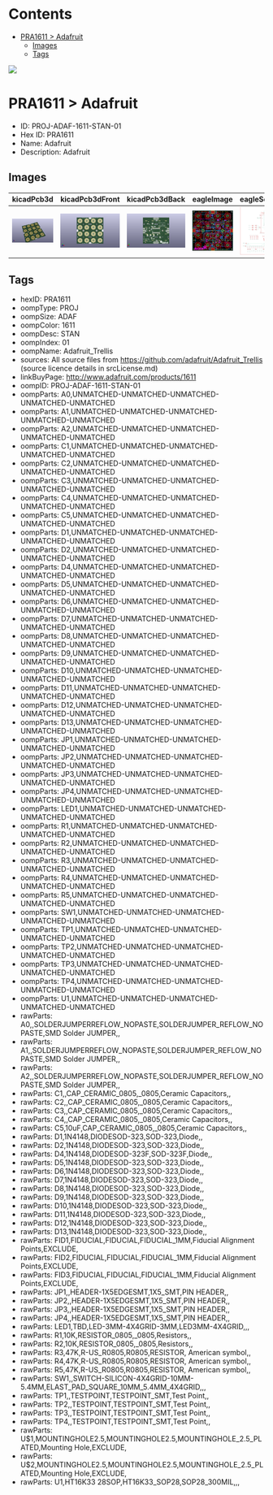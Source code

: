 



Contents
========

* [PRA1611 > Adafruit](#pra1611--adafruit)
	* [Images](#images)
	* [Tags](#tags)
  
![][im]
# PRA1611 > Adafruit

- ID: PROJ-ADAF-1611-STAN-01
- Hex ID: PRA1611
- Name: Adafruit
- Description: Adafruit

## Images
  
  

|kicadPcb3d|kicadPcb3dFront|kicadPcb3dBack|eagleImage|eagleSchemImage|
| :---: | :---: | :---: | :---: | :---: |
|[![kicadPcb3d](kicadPcb3d_140.png)](kicadPcb3d.png)|[![kicadPcb3dFront](kicadPcb3dFront_140.png)](kicadPcb3dFront.png)|[![kicadPcb3dBack](kicadPcb3dBack_140.png)](kicadPcb3dBack.png)|[![eagleImage](eagleImage_140.png)](eagleImage.png)|[![eagleSchemImage](eagleSchemImage_140.png)](eagleSchemImage.png)|

## Tags

- hexID: PRA1611
- oompType: PROJ
- oompSize: ADAF
- oompColor: 1611
- oompDesc: STAN
- oompIndex: 01
- oompName: Adafruit_Trellis
- sources: All source files from https://github.com/adafruit/Adafruit_Trellis (source licence details in srcLicense.md)
- linkBuyPage: http://www.adafruit.com/products/1611
- oompID: PROJ-ADAF-1611-STAN-01
- oompParts: A0,UNMATCHED-UNMATCHED-UNMATCHED-UNMATCHED-UNMATCHED
- oompParts: A1,UNMATCHED-UNMATCHED-UNMATCHED-UNMATCHED-UNMATCHED
- oompParts: A2,UNMATCHED-UNMATCHED-UNMATCHED-UNMATCHED-UNMATCHED
- oompParts: C1,UNMATCHED-UNMATCHED-UNMATCHED-UNMATCHED-UNMATCHED
- oompParts: C2,UNMATCHED-UNMATCHED-UNMATCHED-UNMATCHED-UNMATCHED
- oompParts: C3,UNMATCHED-UNMATCHED-UNMATCHED-UNMATCHED-UNMATCHED
- oompParts: C4,UNMATCHED-UNMATCHED-UNMATCHED-UNMATCHED-UNMATCHED
- oompParts: C5,UNMATCHED-UNMATCHED-UNMATCHED-UNMATCHED-UNMATCHED
- oompParts: D1,UNMATCHED-UNMATCHED-UNMATCHED-UNMATCHED-UNMATCHED
- oompParts: D2,UNMATCHED-UNMATCHED-UNMATCHED-UNMATCHED-UNMATCHED
- oompParts: D4,UNMATCHED-UNMATCHED-UNMATCHED-UNMATCHED-UNMATCHED
- oompParts: D5,UNMATCHED-UNMATCHED-UNMATCHED-UNMATCHED-UNMATCHED
- oompParts: D6,UNMATCHED-UNMATCHED-UNMATCHED-UNMATCHED-UNMATCHED
- oompParts: D7,UNMATCHED-UNMATCHED-UNMATCHED-UNMATCHED-UNMATCHED
- oompParts: D8,UNMATCHED-UNMATCHED-UNMATCHED-UNMATCHED-UNMATCHED
- oompParts: D9,UNMATCHED-UNMATCHED-UNMATCHED-UNMATCHED-UNMATCHED
- oompParts: D10,UNMATCHED-UNMATCHED-UNMATCHED-UNMATCHED-UNMATCHED
- oompParts: D11,UNMATCHED-UNMATCHED-UNMATCHED-UNMATCHED-UNMATCHED
- oompParts: D12,UNMATCHED-UNMATCHED-UNMATCHED-UNMATCHED-UNMATCHED
- oompParts: D13,UNMATCHED-UNMATCHED-UNMATCHED-UNMATCHED-UNMATCHED
- oompParts: JP1,UNMATCHED-UNMATCHED-UNMATCHED-UNMATCHED-UNMATCHED
- oompParts: JP2,UNMATCHED-UNMATCHED-UNMATCHED-UNMATCHED-UNMATCHED
- oompParts: JP3,UNMATCHED-UNMATCHED-UNMATCHED-UNMATCHED-UNMATCHED
- oompParts: JP4,UNMATCHED-UNMATCHED-UNMATCHED-UNMATCHED-UNMATCHED
- oompParts: LED1,UNMATCHED-UNMATCHED-UNMATCHED-UNMATCHED-UNMATCHED
- oompParts: R1,UNMATCHED-UNMATCHED-UNMATCHED-UNMATCHED-UNMATCHED
- oompParts: R2,UNMATCHED-UNMATCHED-UNMATCHED-UNMATCHED-UNMATCHED
- oompParts: R3,UNMATCHED-UNMATCHED-UNMATCHED-UNMATCHED-UNMATCHED
- oompParts: R4,UNMATCHED-UNMATCHED-UNMATCHED-UNMATCHED-UNMATCHED
- oompParts: R5,UNMATCHED-UNMATCHED-UNMATCHED-UNMATCHED-UNMATCHED
- oompParts: SW1,UNMATCHED-UNMATCHED-UNMATCHED-UNMATCHED-UNMATCHED
- oompParts: TP1,UNMATCHED-UNMATCHED-UNMATCHED-UNMATCHED-UNMATCHED
- oompParts: TP2,UNMATCHED-UNMATCHED-UNMATCHED-UNMATCHED-UNMATCHED
- oompParts: TP3,UNMATCHED-UNMATCHED-UNMATCHED-UNMATCHED-UNMATCHED
- oompParts: TP4,UNMATCHED-UNMATCHED-UNMATCHED-UNMATCHED-UNMATCHED
- oompParts: U1,UNMATCHED-UNMATCHED-UNMATCHED-UNMATCHED-UNMATCHED
- rawParts: A0,,SOLDERJUMPERREFLOW_NOPASTE,SOLDERJUMPER_REFLOW_NOPASTE,SMD Solder JUMPER,,
- rawParts: A1,,SOLDERJUMPERREFLOW_NOPASTE,SOLDERJUMPER_REFLOW_NOPASTE,SMD Solder JUMPER,,
- rawParts: A2,,SOLDERJUMPERREFLOW_NOPASTE,SOLDERJUMPER_REFLOW_NOPASTE,SMD Solder JUMPER,,
- rawParts: C1,,CAP_CERAMIC_0805,_0805,Ceramic Capacitors,,
- rawParts: C2,,CAP_CERAMIC_0805,_0805,Ceramic Capacitors,,
- rawParts: C3,,CAP_CERAMIC_0805,_0805,Ceramic Capacitors,,
- rawParts: C4,,CAP_CERAMIC_0805,_0805,Ceramic Capacitors,,
- rawParts: C5,10uF,CAP_CERAMIC_0805,_0805,Ceramic Capacitors,,
- rawParts: D1,1N4148,DIODESOD-323,SOD-323,Diode,,
- rawParts: D2,1N4148,DIODESOD-323,SOD-323,Diode,,
- rawParts: D4,1N4148,DIODESOD-323F,SOD-323F,Diode,,
- rawParts: D5,1N4148,DIODESOD-323,SOD-323,Diode,,
- rawParts: D6,1N4148,DIODESOD-323,SOD-323,Diode,,
- rawParts: D7,1N4148,DIODESOD-323,SOD-323,Diode,,
- rawParts: D8,1N4148,DIODESOD-323,SOD-323,Diode,,
- rawParts: D9,1N4148,DIODESOD-323,SOD-323,Diode,,
- rawParts: D10,1N4148,DIODESOD-323,SOD-323,Diode,,
- rawParts: D11,1N4148,DIODESOD-323,SOD-323,Diode,,
- rawParts: D12,1N4148,DIODESOD-323,SOD-323,Diode,,
- rawParts: D13,1N4148,DIODESOD-323,SOD-323,Diode,,
- rawParts: FID1,FIDUCIAL,FIDUCIAL,FIDUCIAL_1MM,Fiducial Alignment Points,EXCLUDE,
- rawParts: FID2,FIDUCIAL,FIDUCIAL,FIDUCIAL_1MM,Fiducial Alignment Points,EXCLUDE,
- rawParts: FID3,FIDUCIAL,FIDUCIAL,FIDUCIAL_1MM,Fiducial Alignment Points,EXCLUDE,
- rawParts: JP1,,HEADER-1X5EDGESMT,1X5_SMT,PIN HEADER,,
- rawParts: JP2,,HEADER-1X5EDGESMT,1X5_SMT,PIN HEADER,,
- rawParts: JP3,,HEADER-1X5EDGESMT,1X5_SMT,PIN HEADER,,
- rawParts: JP4,,HEADER-1X5EDGESMT,1X5_SMT,PIN HEADER,,
- rawParts: LED1,TBD,LED-3MM-4X4GRID-3MM,LED3MM-4X4GRID,,,
- rawParts: R1,10K,RESISTOR_0805,_0805,Resistors,,
- rawParts: R2,10K,RESISTOR_0805,_0805,Resistors,,
- rawParts: R3,47K,R-US_R0805,R0805,RESISTOR, American symbol,,
- rawParts: R4,47K,R-US_R0805,R0805,RESISTOR, American symbol,,
- rawParts: R5,47K,R-US_R0805,R0805,RESISTOR, American symbol,,
- rawParts: SW1,,SWITCH-SILICON-4X4GRID-10MM-5.4MM,ELAST_PAD_SQUARE_10MM_5.4MM_4X4GRID,,,
- rawParts: TP1,,TESTPOINT,TESTPOINT_SMT,Test Point,,
- rawParts: TP2,,TESTPOINT,TESTPOINT_SMT,Test Point,,
- rawParts: TP3,,TESTPOINT,TESTPOINT_SMT,Test Point,,
- rawParts: TP4,,TESTPOINT,TESTPOINT_SMT,Test Point,,
- rawParts: U$1,MOUNTINGHOLE2.5,MOUNTINGHOLE2.5,MOUNTINGHOLE_2.5_PLATED,Mounting Hole,EXCLUDE,
- rawParts: U$2,MOUNTINGHOLE2.5,MOUNTINGHOLE2.5,MOUNTINGHOLE_2.5_PLATED,Mounting Hole,EXCLUDE,
- rawParts: U1,HT16K33 28SOP,HT16K33_SOP28,SOP28_300MIL,,,



[im]: kicadPcb3d_450.png
